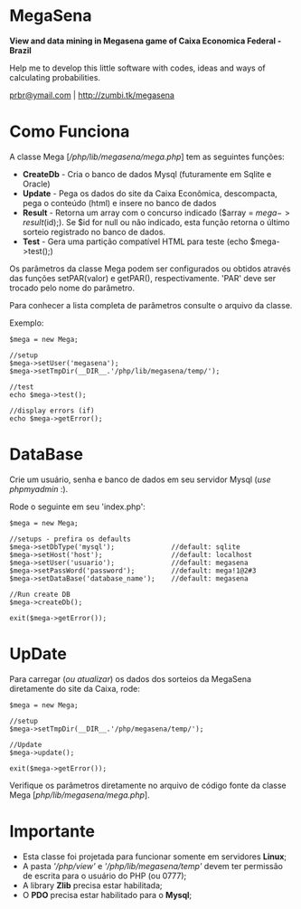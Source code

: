 MegaSena
==

**View and data mining in Megasena game of Caixa Economica Federal - Brazil**

Help me to develop this little software with codes, ideas and ways of calculating probabilities.

prbr@ymail.com | http://zumbi.tk/megasena

Como Funciona
==

A classe Mega [*/php/lib/megasena/mega.php*] tem as seguintes funções:

* **CreateDb** - Cria o banco de dados Mysql (futuramente em Sqlite e Oracle)
* **Update** - Pega os dados do site da Caixa Econômica, descompacta, pega o conteúdo (html) e insere no banco de dados
* **Result** - Retorna um array com o concurso indicado ($array = $mega->result($id);). Se $id for null ou não indicado, esta função retorna o último sorteio registrado no banco de dados.
* **Test** - Gera uma partição compatível HTML para teste (echo $mega->test();)
 
Os parâmetros da classe Mega podem ser configurados ou obtidos através das funções setPAR(valor) e getPAR(), respectivamente. 'PAR' deve ser trocado pelo nome do parâmetro.

Para conhecer a lista completa de parâmetros consulte o arquivo da classe.

Exemplo:
 
    $mega = new Mega;
    
    //setup
    $mega->setUser('megasena');
    $mega->setTmpDir(__DIR__.'/php/lib/megasena/temp/');
  
    //test
    echo $mega->test();
  
    //display errors (if)
    echo $mega->getError();
  
DataBase
==

Crie um usuário, senha e banco de dados em seu servidor Mysql (*use phpmyadmin* :).

Rode o seguinte em seu 'index.php':

    $mega = new Mega;
    
    //setups - prefira os defaults
    $mega->setDbType('mysql');              //default: sqlite
    $mega->setHost('host');                 //default: localhost
    $mega->setUser('usuario');              //default: megasena
    $mega->setPassWord('password');         //default: mega!1@2#3
    $mega->setDataBase('database_name');    //default: megasena
    
    //Run create DB
    $mega->createDb();
    
    exit($mega->getError());

UpDate
==

Para carregar (*ou atualizar*) os dados dos sorteios da MegaSena diretamente do site da Caixa, rode:

    $mega = new Mega;
    
    //setup
    $mega->setTmpDir(__DIR__.'/php/megasena/temp/');
    
    //Update
    $mega->update();
    
    exit($mega->getError());

Verifique os parâmetros diretamente no arquivo de código fonte da classe Mega [*php/lib/megasena/mega.php*].
    

Importante
=

* Esta classe foi projetada para funcionar somente em servidores **Linux**;
* A pasta *'/php/view'* e *'/php/lib/megasena/temp'* devem ter permissão de escrita para o usuário do PHP (ou 0777);
* A library **Zlib** precisa estar habilitada;
* O **PDO** precisa estar habilitado para o **Mysql**;
